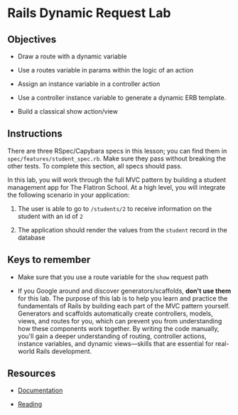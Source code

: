 # Rails Dynamic Request Lab

## Objectives

* Draw a route with a dynamic variable

* Use a routes variable in params within the logic of an action

* Assign an instance variable in a controller action

* Use a controller instance variable to generate a dynamic ERB template.

* Build a classical show action/view

## Instructions

There are three RSpec/Capybara specs in this lesson; you can find them in `spec/features/student_spec.rb`. Make sure they pass without breaking the other tests. To complete this section, all specs should pass.

In this lab, you will work through the full MVC pattern by building a student management app for The Flatiron School. At a high level, you will integrate the following scenario in your application:

1. The user is able to go to `/students/2` to receive information on the student with an id of `2`

2. The application should render the values from the `student` record in the database

## Keys to remember

* Make sure that you use a route variable for the `show` request path

* If you Google around and discover generators/scaffolds, **don't use them** for this lab. The purpose of this lab is to help you learn and practice the fundamentals of Rails by building each part of the MVC pattern yourself. Generators and scaffolds automatically create controllers, models, views, and routes for you, which can prevent you from understanding how these components work together. By writing the code manually, you'll gain a deeper understanding of routing, controller actions, instance variables, and dynamic views—skills that are essential for real-world Rails development.

## Resources

* [Documentation](http://api.rubyonrails.org/classes/ActionDispatch/Routing.html)

* [Reading](https://github.com/learn-co-curriculum/rails-dynamic-request-readme)
